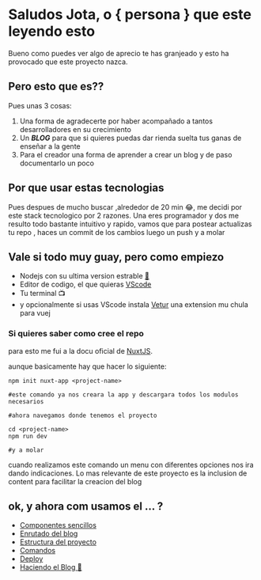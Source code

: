 # Saludos Jota, o { persona } que este leyendo esto

Bueno como puedes ver algo de aprecio te has granjeado y esto ha provocado que este proyecto nazca.

## Pero esto que es??

Pues unas 3 cosas:

1. Una forma de agradecerte por haber acompañado a tantos desarrolladores en su crecimiento
2. Un ***BLOG*** para que si quieres puedas dar rienda suelta tus ganas de enseñar a la gente
3. Para el creador una forma de aprender a crear un blog y de paso documentarlo un poco

## Por que usar estas tecnologias

Pues despues de mucho buscar ,alrededor de 20 min 😂, me decidi por este stack tecnologico por 2 razones. Una eres programador y dos me resulto todo bastante intuitivo y rapido, vamos que para postear actualizas tu repo , haces un commit de los cambios luego un push y a molar

## Vale si todo muy guay, pero como empiezo

- Nodejs con su ultima version estrable [🔗](https://nodejs.org/es/)
- Editor de codigo, el que quieras [VScode](https://code.visualstudio.com/) 
- Tu terminal 📺
- y opcionalmente si usas VScode instala [Vetur](https://marketplace.visualstudio.com/items?itemName=octref.vetur) una extension mu chula para vuej

### Si quieres saber como cree el repo

para esto me fui a la docu oficial de [NuxtJS](https://nuxtjs.org/docs/get-started/installation).

aunque basicamente hay que hacer lo siguiente:

```interpreters
npm init nuxt-app <project-name>

#este comando ya nos creara la app y descargara todos los modulos necesarios

#ahora navegamos donde tenemos el proyecto

cd <project-name>
npm run dev

#y a molar

```

cuando realizamos este comando un menu con diferentes opciones nos ira dando indicaciones. Lo mas relevante de este proyecto es la inclusion de content para facilitar la creacion del blog

## ok, y ahora com usamos el ... ?

- [Componentes sencillos](../docs/Componentes.md)
- [Enrutado del blog](../docs/Routing.md)
- [Estructura del proyecto](../docs/Structure.md)
- [Comandos](../docs/Commands.md)
- [Deploy](../docs/Deploy.md)
- [Haciendo el Blog 📑](../docs/blog.md)